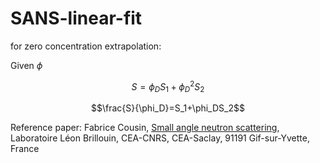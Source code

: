 # SANS-linear-fit

for zero concentration extrapolation:

Given $\phi$

$$S=\phi_DS_1+\phi_D^2S_2$$

$$\frac{S}{\phi_D}=S_1+\phi_DS_2$$

Reference paper: Fabrice Cousin, [Small angle neutron scattering](https://doi.org/10.1051/epjconf/201510401004), Laboratoire Léon Brillouin, CEA-CNRS, CEA-Saclay, 91191 Gif-sur-Yvette, France
